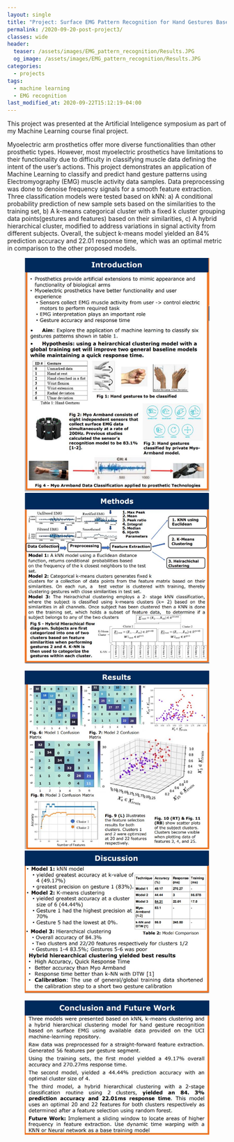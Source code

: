 ```yaml
---
layout: single
title: "Project: Surface EMG Pattern Recognition for Hand Gestures Based on Hierarchical Clustering"
permalink: /2020-09-20-post-project3/
classes: wide
header:
  teaser: /assets/images/EMG_pattern_recognition/Results.JPG
  og_image: /assets/images/EMG_pattern_recognition/Results.JPG
categories:
  - projects
tags:
  - machine learning
  - EMG recognition
last_modified_at: 2020-09-22T15:12:19-04:00
---
```

This project was presented at the Artificial Inteligence symposium as part of my Machine Learning course final project.

Myoelectric arm prosthetics offer more diverse functionalities than other prosthetic types. However, most myoelectric prosthetics have limitations to their functionality due to difficulty in classifying muscle data defining the intent of the user’s actions. This project demonstrates an application of Machine Learning to classify and predict hand gesture patterns using Electromyography (EMG) muscle activity data samples. Data preprocessing was done to denoise frequency signals for a smooth feature extraction. Three classification models were tested based on kNN: a) A conditional probability prediction of new sample sets based on the similarities to the training set, b) A k-means categorical cluster with a fixed k cluster grouping data points(gestures and features) based on their similarities, c) A hybrid hierarchical cluster, modified to address variations in signal activity from different subjects. Overall, the subject k-means model yielded an 84% prediction accuracy and 22.01 response time, which was an optimal metric in comparison to the other proposed models.

<figure class="half">
    <a href="/assets/images/EMG_pattern_recognition/Introduction.JPG"><img src="/assets/images/EMG_pattern_recognition/Introduction.JPG"></a>
    <a href="/assets/images/EMG_pattern_recognition/Methods.JPG"><img src="/assets/images/EMG_pattern_recognition/Methods.JPG"></a>
    <figcaption></figcaption>
</figure>

<figure class="half">
    <a href="/assets/images/EMG_pattern_recognition/Results.JPG"><img src="/assets/images/EMG_pattern_recognition/Results.JPG"></a>
    <a href="/assets/images/EMG_pattern_recognition/Discussion.JPG"><img src="/assets/images/EMG_pattern_recognition/Discussion.JPG"></a>
    <figcaption></figcaption>
</figure>

<figure class="half">
    <a href="/assets/images/EMG_pattern_recognition/Conclusion.JPG"><img src="/assets/images/EMG_pattern_recognition/Conclusion.JPG"></a>
    <figcaption></figcaption>
</figure>




